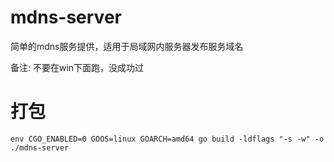 # mdns-server
简单的mdns服务提供，适用于局域网内服务器发布服务域名

备注: 不要在win下面跑，没成功过

# 打包

```shell
env CGO_ENABLED=0 GOOS=linux GOARCH=amd64 go build -ldflags "-s -w" -o ./mdns-server
```